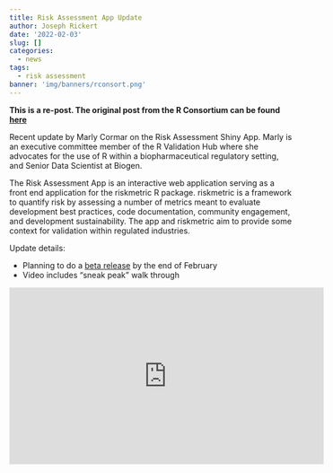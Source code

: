 ```yaml
---
title: Risk Assessment App Update
author: Joseph Rickert
date: '2022-02-03'
slug: []
categories:
  - news
tags:
  - risk assessment
banner: 'img/banners/rconsort.png'
---
```


**This is a re-post.  The original post from the R Consortium can be found [here](https://www.r-consortium.org/blog/2022/02/03/risk-assessment-shiny-app-update-from-r-validation-hub)**

Recent update by Marly Cormar on the Risk Assessment Shiny App. Marly is an executive committee member of the R Validation Hub where she advocates for the use of R within a biopharmaceutical regulatory setting, and Senior Data Scientist at Biogen.

The Risk Assessment App is an interactive web application serving as a front end application for the riskmetric R package. riskmetric is a framework to quantify risk by assessing a number of metrics meant to evaluate development best practices, code documentation, community engagement, and development sustainability. The app and riskmetric aim to provide some context for validation within regulated industries.


Update details:

- Planning to do a [beta release](https://github.com/pharmaR/risk_assessment/pull/162) by the end of February
- Video includes “sneak peak” walk through

<iframe src="https://www.r-consortium.org/wp-content/uploads/sites/13/2022/02/Risk-Assessment-Shiny-App-Update.mp4" width="560" height="315" frameborder="0" allow="autoplay; fullscreen; picture-in-picture" allowfullscreen></iframe>